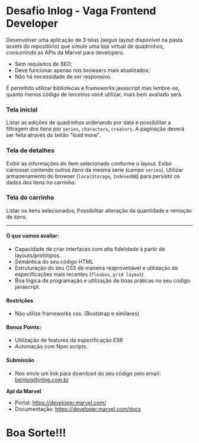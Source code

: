 # Desafio Inlog - Vaga Frontend Developer 
Desenvolver uma aplicação de 3 telas (seguir layout disponível na pasta assets do repositório) que
simule uma loja virtual de quadrinhos, consumindo as APIs da Marvel para developers.

- Sem requisitos de SEO;
- Deve funcionar apenas nos browsers mais atualizados;
- Não há necessidade de ser responsivo.

É permitido utilizar bibliotecas e frameworks javascript mas lembre-se, quanto menos código de
terceiros você utilizar, mais bem avaliado será.


### Tela inicial ###
Listar as edições de quadrinhos ordenando por data e possibilitar a filtragem
dos itens por `series`, `characters`, `creators`.
A paginação deverá ser feita através do botão "load more".

### Tela de detalhes ###
Exibir as informações do item selecionado conforme o layout.
Exibir carrossel contendo outros itens da mesma serie (campo `series`).
Utilizar armazenamento do browser (`localStorage`, `IndexedDB`) para persistir os dados dos itens no carrinho.

### Tela do carrinho ###
Listar os itens selecionados;
Possibilitar alteração da quantidade e remoção de itens.

---

#### O que vamos avaliar:
 - Capacidade de criar interfaces com alta fidelidade á partir de layouts/protótipos.
 - Semântica do seu código HTML
 - Estruturação do seu CSS de maneira reaproveitável e utilização de especificações mais recentes (`flexbox`, `grid layout`)
 - Boa lógica de programação e utilização de boas práticas no seu código javascript.

#### Restrições
 - Não utilize frameworks css. (Bootstrap e similares)

#### Bonus Points:
 -  Utilização de features da especificação ES6
 -  Automação com Npm scripts.

#### Submissão
 - Nos envie um link para download do seu código pelo email: beinlog@inlog.com.br


 **Api da Marvel**
 - Portal: https://developer.marvel.com/
 - Documentação: https://developer.marvel.com/docs



# Boa Sorte!!!
